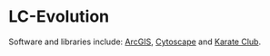# LC-Evolution
Software and libraries include: [ArcGIS](https://www.esri.com/en-us/arcgis/products/arcgis-desktop/overview), [Cytoscape](https://cytoscape.org/) and [Karate Club](https://karateclub.readthedocs.io/en/latest/modules/root.html#karateclub.node_embedding.structural.graphwave.GraphWave).
